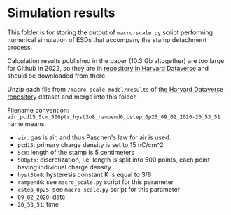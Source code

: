# Simulation results

This folder is for storing the output of `macro-scale.py` script performing
numerical simulation of ESDs that accompany the stamp detachment process.

Calculation results published in the paper (10.3 Gb altogether) are too
large for Github in 2022, so they are in [repository in Harvard Dataverse](https://doi.org/10.7910/DVN/ZOFDKM) 
and should be downloaded from there.

Unzip each file from `/macro-scale-model/results`
of [the Harvard Dataverse repository](https://doi.org/10.7910/DVN/ZOFDKM) dataset and merge into this folder.

Filename convention: `air_pcd15_5cm_500pts_hyst3o8_rampend6_cstep_0p25_09_02_2020-20_53_51` name means:
    
* `air`: gas is air, and thus Paschen's law for air is used.
* `pcd15`: primary charge density is set to 15 nC/cm^2
* `5cm`: length of the stamp is 5 centimeters 
* `500pts`: discretization, i.e. length is split into 500 points, each point having individual charge density
* `hyst3to8`: hysteresis constant K is equal to 3/8
* `rampend6`: see `macro_scale.py` script for this parameter
* `cstep_0p25`: see `macro_scale.py` script for this parameter
* `09_02_2020`: date
* `20_53_51`: time